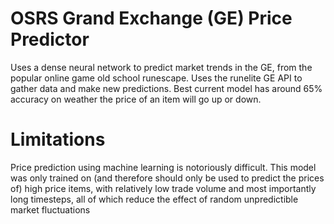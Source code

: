 # OSRS Grand Exchange (GE) Price Predictor
Uses a dense neural network to predict market trends in the GE, from the popular online game old school runescape. Uses the runelite GE API to gather data and make new predictions.
Best current model has around 65% accuracy on weather the price of an item will go up or down.
# Limitations
Price prediction using machine learning is notoriously difficult. This model was only trained on (and therefore should only be used to predict the prices of) high price items, with relatively low trade volume and most importantly long timesteps, all of which reduce the effect of random unpredictible market fluctuations
